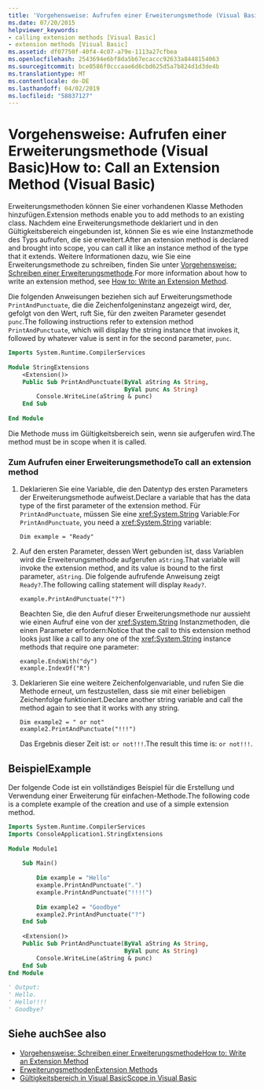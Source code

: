 ```yaml
---
title: 'Vorgehensweise: Aufrufen einer Erweiterungsmethode (Visual Basic)'
ms.date: 07/20/2015
helpviewer_keywords:
- calling extension methods [Visual Basic]
- extension methods [Visual Basic]
ms.assetid: df07750f-40f4-4c07-a79e-1113a27cfbea
ms.openlocfilehash: 2543694e6bf8da5b67ecaccc92633a8448154063
ms.sourcegitcommit: bce0586f0cccaae6d6cbd625d5a7b824d1d3de4b
ms.translationtype: MT
ms.contentlocale: de-DE
ms.lasthandoff: 04/02/2019
ms.locfileid: "58837127"
---
```

# <a name="how-to-call-an-extension-method-visual-basic"></a><span data-ttu-id="3e8ec-102">Vorgehensweise: Aufrufen einer Erweiterungsmethode (Visual Basic)</span><span class="sxs-lookup"><span data-stu-id="3e8ec-102">How to: Call an Extension Method (Visual Basic)</span></span>
<span data-ttu-id="3e8ec-103">Erweiterungsmethoden können Sie einer vorhandenen Klasse Methoden hinzufügen.</span><span class="sxs-lookup"><span data-stu-id="3e8ec-103">Extension methods enable you to add methods to an existing class.</span></span> <span data-ttu-id="3e8ec-104">Nachdem eine Erweiterungsmethode deklariert und in den Gültigkeitsbereich eingebunden ist, können Sie es wie eine Instanzmethode des Typs aufrufen, die sie erweitert.</span><span class="sxs-lookup"><span data-stu-id="3e8ec-104">After an extension method is declared and brought into scope, you can call it like an instance method of the type that it extends.</span></span> <span data-ttu-id="3e8ec-105">Weitere Informationen dazu, wie Sie eine Erweiterungsmethode zu schreiben, finden Sie unter [Vorgehensweise: Schreiben einer Erweiterungsmethode](./how-to-write-an-extension-method.md).</span><span class="sxs-lookup"><span data-stu-id="3e8ec-105">For more information about how to write an extension method, see [How to: Write an Extension Method](./how-to-write-an-extension-method.md).</span></span>  
  
 <span data-ttu-id="3e8ec-106">Die folgenden Anweisungen beziehen sich auf Erweiterungsmethode `PrintAndPunctuate`, die die Zeichenfolgeninstanz angezeigt wird, der, gefolgt von den Wert, ruft Sie, für den zweiten Parameter gesendet `punc`.</span><span class="sxs-lookup"><span data-stu-id="3e8ec-106">The following instructions refer to extension method `PrintAndPunctuate`, which will display the string instance that invokes it, followed by whatever value is sent in for the second parameter, `punc`.</span></span>  
  
```vb  
Imports System.Runtime.CompilerServices  
  
Module StringExtensions  
    <Extension()>   
    Public Sub PrintAndPunctuate(ByVal aString As String,   
                                 ByVal punc As String)  
        Console.WriteLine(aString & punc)  
    End Sub  
  
End Module  
```  
  
 <span data-ttu-id="3e8ec-107">Die Methode muss im Gültigkeitsbereich sein, wenn sie aufgerufen wird.</span><span class="sxs-lookup"><span data-stu-id="3e8ec-107">The method must be in scope when it is called.</span></span>  
  
### <a name="to-call-an-extension-method"></a><span data-ttu-id="3e8ec-108">Zum Aufrufen einer Erweiterungsmethode</span><span class="sxs-lookup"><span data-stu-id="3e8ec-108">To call an extension method</span></span>  
  
1.  <span data-ttu-id="3e8ec-109">Deklarieren Sie eine Variable, die den Datentyp des ersten Parameters der Erweiterungsmethode aufweist.</span><span class="sxs-lookup"><span data-stu-id="3e8ec-109">Declare a variable that has the data type of the first parameter of the extension method.</span></span> <span data-ttu-id="3e8ec-110">Für `PrintAndPunctuate`, müssen Sie eine <xref:System.String> Variable:</span><span class="sxs-lookup"><span data-stu-id="3e8ec-110">For `PrintAndPunctuate`, you need a <xref:System.String> variable:</span></span>  
  
    ```  
    Dim example = "Ready"  
    ```  
  
2.  <span data-ttu-id="3e8ec-111">Auf den ersten Parameter, dessen Wert gebunden ist, dass Variablen wird die Erweiterungsmethode aufgerufen `aString`.</span><span class="sxs-lookup"><span data-stu-id="3e8ec-111">That variable will invoke the extension method, and its value is bound to the first parameter, `aString`.</span></span> <span data-ttu-id="3e8ec-112">Die folgende aufrufende Anweisung zeigt `Ready?`.</span><span class="sxs-lookup"><span data-stu-id="3e8ec-112">The following calling statement will display `Ready?`.</span></span>  
  
    ```  
    example.PrintAndPunctuate("?")  
    ```  
  
     <span data-ttu-id="3e8ec-113">Beachten Sie, die den Aufruf dieser Erweiterungsmethode nur aussieht wie einen Aufruf eine von der <xref:System.String> Instanzmethoden, die einen Parameter erfordern:</span><span class="sxs-lookup"><span data-stu-id="3e8ec-113">Notice that the call to this extension method looks just like a call to any one of the <xref:System.String> instance methods that require one parameter:</span></span>  
  
    ```  
    example.EndsWith("dy")  
    example.IndexOf("R")  
    ```  
  
3.  <span data-ttu-id="3e8ec-114">Deklarieren Sie eine weitere Zeichenfolgenvariable, und rufen Sie die Methode erneut, um festzustellen, dass sie mit einer beliebigen Zeichenfolge funktioniert.</span><span class="sxs-lookup"><span data-stu-id="3e8ec-114">Declare another string variable and call the method again to see that it works with any string.</span></span>  
  
    ```  
    Dim example2 = " or not"  
    example2.PrintAndPunctuate("!!!")  
    ```  
  
     <span data-ttu-id="3e8ec-115">Das Ergebnis dieser Zeit ist: `or not!!!`.</span><span class="sxs-lookup"><span data-stu-id="3e8ec-115">The result this time is: `or not!!!`.</span></span>  
  
## <a name="example"></a><span data-ttu-id="3e8ec-116">Beispiel</span><span class="sxs-lookup"><span data-stu-id="3e8ec-116">Example</span></span>  
 <span data-ttu-id="3e8ec-117">Der folgende Code ist ein vollständiges Beispiel für die Erstellung und Verwendung einer Erweiterung für einfachen-Methode.</span><span class="sxs-lookup"><span data-stu-id="3e8ec-117">The following code is a complete example of the creation and use of a simple extension method.</span></span>  
  
```vb  
Imports System.Runtime.CompilerServices  
Imports ConsoleApplication1.StringExtensions  
  
Module Module1  
  
    Sub Main()  
  
        Dim example = "Hello"  
        example.PrintAndPunctuate(".")  
        example.PrintAndPunctuate("!!!!")  
  
        Dim example2 = "Goodbye"  
        example2.PrintAndPunctuate("?")  
    End Sub  
  
    <Extension()>   
    Public Sub PrintAndPunctuate(ByVal aString As String,   
                                 ByVal punc As String)  
        Console.WriteLine(aString & punc)  
    End Sub  
End Module  
  
' Output:  
' Hello.  
' Hello!!!!  
' Goodbye?  
```  
  
## <a name="see-also"></a><span data-ttu-id="3e8ec-118">Siehe auch</span><span class="sxs-lookup"><span data-stu-id="3e8ec-118">See also</span></span>

- [<span data-ttu-id="3e8ec-119">Vorgehensweise: Schreiben einer Erweiterungsmethode</span><span class="sxs-lookup"><span data-stu-id="3e8ec-119">How to: Write an Extension Method</span></span>](./how-to-write-an-extension-method.md)
- [<span data-ttu-id="3e8ec-120">Erweiterungsmethoden</span><span class="sxs-lookup"><span data-stu-id="3e8ec-120">Extension Methods</span></span>](./extension-methods.md)
- [<span data-ttu-id="3e8ec-121">Gültigkeitsbereich in Visual Basic</span><span class="sxs-lookup"><span data-stu-id="3e8ec-121">Scope in Visual Basic</span></span>](../../../../visual-basic/programming-guide/language-features/declared-elements/scope.md)
